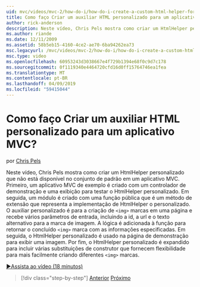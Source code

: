 ```yaml
---
uid: mvc/videos/mvc-2/how-do-i/how-do-i-create-a-custom-html-helper-for-an-mvc-application
title: Como faço Criar um auxiliar HTML personalizado para um aplicativo MVC? | Microsoft Docs
author: rick-anderson
description: Neste vídeo, Chris Pels mostra como criar um HtmlHelper personalizado que não está disponível no conjunto de padrão em um aplicativo MVC. Primeiro, um aplicativo MVC de exemplo...
ms.author: riande
ms.date: 12/11/2009
ms.assetid: 58b5eb15-4160-4ce2-ae70-6ba94262ea73
msc.legacyurl: /mvc/videos/mvc-2/how-do-i/how-do-i-create-a-custom-html-helper-for-an-mvc-application
msc.type: video
ms.openlocfilehash: 60953243d3038667e4f729b1394e68f0c9d7c178
ms.sourcegitcommit: 0f1119340e4464720cfd16d0ff15764746ea1fea
ms.translationtype: MT
ms.contentlocale: pt-BR
ms.lasthandoff: 04/09/2019
ms.locfileid: "59415044"
---
```

# <a name="how-do-i-create-a-custom-html-helper-for-an-mvc-application"></a>Como faço Criar um auxiliar HTML personalizado para um aplicativo MVC?

por [Chris Pels](https://twitter.com/chrispels)

Neste vídeo, Chris Pels mostra como criar um HtmlHelper personalizado que não está disponível no conjunto de padrão em um aplicativo MVC. Primeiro, um aplicativo MVC de exemplo é criado com um controlador de demonstração e uma exibição para testar o HtmlHelper personalizado. Em seguida, um módulo é criado com uma função pública que é um método de extensão que representa a implementação de HtmlHelper o personalizado. O auxiliar personalizado é para a criação de `<img>` marcas em uma página e recebe vários parâmetros de entrada, incluindo a id, a url e o texto alternativo para a marca de imagem. A lógica é adicionada à função para retornar o concluído `<img>` marca com as informações especificadas. Em seguida, o HtmlHelper personalizado é usado na página de demonstração para exibir uma imagem. Por fim, o HtmlHelper personalizado é expandido para incluir várias substituições de construtor que fornecem flexibilidade para mais facilmente criando diferentes `<img>` marcas.

[&#9654;Assista ao vídeo (18 minutos)](https://channel9.msdn.com/Blogs/ASP-NET-Site-Videos/how-do-i-create-a-custom-html-helper-for-an-mvc-application)

> [!div class="step-by-step"]
> [Anterior](how-do-i-implement-view-models-to-manage-data-for-aspnet-mvc-views.md)
> [Próximo](how-do-i-work-with-model-binders-in-an-mvc-application.md)
